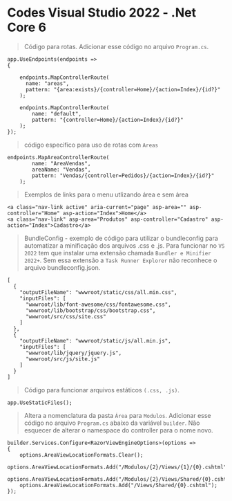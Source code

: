 # Codes Visual Studio 2022 - .Net Core 6

> Código para rotas. Adicionar esse código no arquivo `Program.cs`.
```
app.UseEndpoints(endpoints =>
{

    endpoints.MapControllerRoute(
      name: "areas",
      pattern: "{area:exists}/{controller=Home}/{action=Index}/{id?}"
    );

    endpoints.MapControllerRoute(
        name: "default",
        pattern: "{controller=Home}/{action=Index}/{id?}"
    );
});
```
> código especifico para uso de rotas com `Areas`

```
endpoints.MapAreaControllerRoute(
        name: "AreaVendas",
        areaName: "Vendas",
        pattern: "Vendas/{controller=Pedidos}/{action=Index}/{id?}"
    );
```

> Exemplos de links para o menu utlizando área e sem área

```
<a class="nav-link active" aria-current="page" asp-area="" asp-controller="Home" asp-action="Index">Home</a>
<a class="nav-link" asp-area="Produtos" asp-controller="Cadastro" asp-action="Index">Cadastro</a>
```

> BundleConfig - exemplo de código para utilizar o bundleconfig para automatizar a minificação dos arquivos .css e .js. Para funcionar no `VS 2022` tem que instalar uma extensão chamada `Bundler e Minifier 2022+`. Sem essa extensão a `Task Runner Explorer` não reconhece o arquivo bundleconfig.json.
```
[
  {
    "outputFileName": "wwwroot/static/css/all.min.css",
    "inputFiles": [
      "wwwroot/lib/font-awesome/css/fontawesome.css",
      "wwwroot/lib/bootstrap/css/bootstrap.css",
      "wwwroot/src/css/site.css"
    ]
  },
  {
    "outputFileName": "wwwroot/static/js/all.min.js",
    "inputFiles": [
      "wwwroot/lib/jquery/jquery.js",
      "wwwroot/src/js/site.js"
    ]
  }
]
```

> Código para funcionar arquivos estáticos `(.css, .js)`.

```
app.UseStaticFiles();
```

> Altera a nomenclatura da pasta `Área` para `Modulos`. Adicionar esse código no arquivo `Program.cs` abaixo da variável `builder`. Não esquecer de alterar o namespace do controller para o nome novo.

```
builder.Services.Configure<RazorViewEngineOptions>(options =>
{
    options.AreaViewLocationFormats.Clear();
    options.AreaViewLocationFormats.Add("/Modulos/{2}/Views/{1}/{0}.cshtml");
    options.AreaViewLocationFormats.Add("/Modulos/{2}/Views/Shared/{0}.cshtml");
    options.AreaViewLocationFormats.Add("/Views/Shared/{0}.cshtml");
});
```

